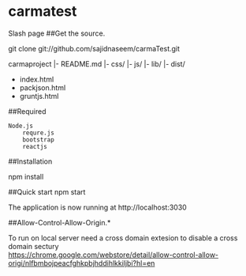 # carmatest
Slash page 
##Get the source.

git clone git://github.com/sajidnaseem/carmaTest.git

 carmaproject
  |- README.md
  |- css/
  |- js/
  |- lib/
  |- dist/
   - index.html
   - packjson.html
   - gruntjs.html

##Required 
         
	Node.js
        requre.js
        bootstrap
        reactjs 

##Installation 

npm install 

##Quick start
npm start

The application is now running at http://localhost:3030

##Allow-Control-Allow-Origin.*

To run on local server need a cross domain extesion to disable a cross domain sectury  
https://chrome.google.com/webstore/detail/allow-control-allow-origi/nlfbmbojpeacfghkpbjhddihlkkiljbi?hl=en
